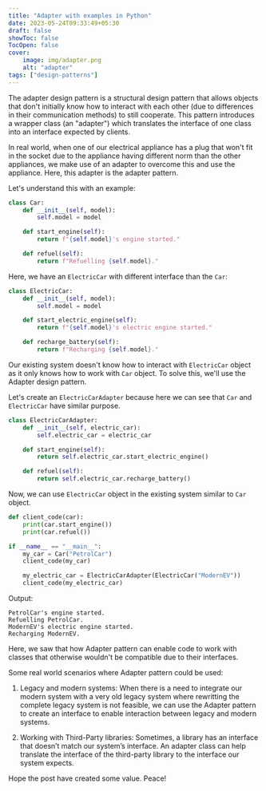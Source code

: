 ```yaml
---
title: "Adapter with examples in Python"
date: 2023-05-24T09:33:49+05:30
draft: false
showToc: false
TocOpen: false
cover:
    image: img/adapter.png
    alt: "adapter"
tags: ["design-patterns"]
---
```


The adapter design pattern is a structural design pattern that allows objects that don't initially know how to interact with each other (due to differences in their communication methods) to still cooperate. This pattern introduces a wrapper class (an "adapter") which translates the interface of one class into an interface expected by clients.

In real world, when one of our electrical appliance has a plug that won't fit in the socket due to the appliance having different norm than the other appliances, we make use of an adapter to overcome this and use the appliance. Here, this adapter is the adapter pattern.

Let's understand this with an example:
```python
class Car:
    def __init__(self, model):
        self.model = model

    def start_engine(self):
        return f"{self.model}'s engine started."

    def refuel(self):
        return f"Refuelling {self.model}."
```

Here, we have an `ElectricCar` with different interface than the `Car`:
```python
class ElectricCar:
    def __init__(self, model):
        self.model = model

    def start_electric_engine(self):
        return f"{self.model}'s electric engine started."

    def recharge_battery(self):
        return f"Recharging {self.model}."
```

Our existing system doesn't know how to interact with `ElectricCar` object as it only knows how to work with `Car` object. To solve this, we'll use the Adapter design pattern.

Let's create an `ElectricCarAdapter` because here we can see that `Car` and `ElectricCar` have similar purpose.
```python
class ElectricCarAdapter:
    def __init__(self, electric_car):
        self.electric_car = electric_car

    def start_engine(self):
        return self.electric_car.start_electric_engine()

    def refuel(self):
        return self.electric_car.recharge_battery()
```

Now, we can use `ElectricCar` object in the existing system similar to `Car` object.

```python
def client_code(car):
    print(car.start_engine())
    print(car.refuel())

if __name__ == "__main__":
    my_car = Car("PetrolCar")
    client_code(my_car)

    my_electric_car = ElectricCarAdapter(ElectricCar("ModernEV"))
    client_code(my_electric_car)
```

Output:
```text
PetrolCar's engine started.
Refuelling PetrolCar.
ModernEV's electric engine started.
Recharging ModernEV.
```

Here, we saw that how Adapter pattern can enable code to work with classes that otherwise wouldn't be compatible due to their interfaces.

Some real world scenarios where Adapter pattern could be used:
1. Legacy and modern systems: When there is a need to integrate our modern system with a very old legacy system where rewritting the complete legacy system is not feasible, we can use the Adapter pattern to create an interface to enable interaction between legacy and modern systems.

2. Working with Third-Party libraries: Sometimes, a library has an interface that doesn’t match our system’s interface. An adapter class can help translate the interface of the third-party library to the interface our system expects.

Hope the post have created some value. Peace!
